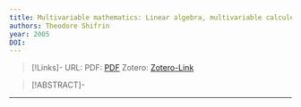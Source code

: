 ```yaml
---
title: Multivariable mathematics: Linear algebra, multivariable calculus, and manifolds
authors: Theodore Shifrin
year: 2005
DOI: 
---
```


>[!Links]-
>URL: 
>PDF: [PDF](../PDFs/shifrin2005.pdf)
>Zotero: [Zotero-Link](zotero://select/items/@shifrin2005)

>[!ABSTRACT]-
>

---

